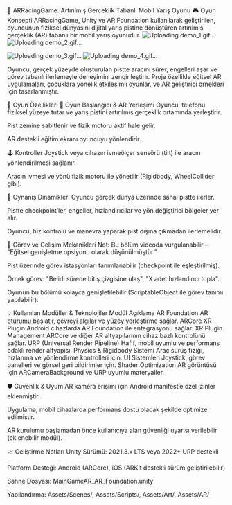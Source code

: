 🧠 ARRacingGame: Artırılmış Gerçeklik Tabanlı Mobil Yarış Oyunu
🎮 Oyun Konsepti
ARRacingGame, Unity ve AR Foundation kullanılarak geliştirilen, oyuncunun fiziksel dünyasını dijital yarış pistine dönüştüren artırılmış gerçeklik (AR) tabanlı bir mobil yarış oyunudur.
![Uploading demo_1.gif…]()
![Uploading demo_2.gif…]()

![Uploading demo_3.gif…]()
![Uploading demo_4.gif…]()

Oyuncu, gerçek yüzeyde oluşturulan pistte aracını sürer, engelleri aşar ve görev tabanlı ilerlemeyle deneyimini zenginleştirir. Proje özellikle eğitsel AR uygulamaları, çocuklara yönelik etkileşimli oyunlar, ve AR geliştirici örnekleri için tasarlanmıştır.

🧩 Oyun Özellikleri
🚗 Oyun Başlangıcı & AR Yerleşimi
Oyuncu, telefonu fiziksel yüzeye tutar ve yarış pistini artırılmış gerçeklik ortamında yerleştirir.

Pist zemine sabitlenir ve fizik motoru aktif hale gelir.

AR destekli eğitim ekranı oyuncuyu yönlendirir.

🕹️ Kontroller
Joystick veya cihazın ivmeölçer sensörü (tilt) ile aracın yönlendirilmesi sağlanır.

Aracın ivmesi ve yönü fizik motoru ile yönetilir (Rigidbody, WheelCollider gibi).

🎯 Oynanış Dinamikleri
Oyuncu gerçek dünya üzerinde sanal pistte ilerler.

Pistte checkpoint’ler, engeller, hızlandırıcılar ve yön değiştirici bölgeler yer alır.

Oyuncu, hız kontrolü ve manevra yaparak pist dışına çıkmadan ilerlemelidir.

🧠 Görev ve Gelişim Mekanikleri
Not: Bu bölüm videoda vurgulanabilir – “Eğitsel genişletme opsiyonu olarak düşünülmüştür.”

Pist üzerinde görev istasyonları tanımlanabilir (checkpoint ile eşleştirilmiş).

Örnek görev: "Belirli sürede bitiş çizgisine ulaş", "X adet hızlandırıcı topla".

Oyunun bu bölümü kolayca genişletilebilir (ScriptableObject ile görev tanımı yapılabilir).

💡 Kullanılan Modüller & Teknolojiler
Modül	Açıklama
AR Foundation	AR oturumu başlatır, çevreyi algılar ve yüzey yerleştirme sağlar.
ARCore XR Plugin	Android cihazlarda AR Foundation ile entegrasyonu sağlar.
XR Plugin Management	ARCore ve diğer AR altyapılarının cihaz bazlı kontrolünü sağlar.
URP (Universal Render Pipeline)	Hafif, mobil uyumlu ve performans odaklı render altyapısı.
Physics & Rigidbody Sistemi	Araç sürüş fiziği, hızlanma ve yönlendirme kontrolleri için.
UI Sistemleri	Joystick, görev panelleri ve görsel geri bildirimler için.
Shader Optimization	AR görüntüsü için ARCameraBackground ve URP uyumlu materyaller.

🛡️ Güvenlik & Uyum
AR kamera erişimi için Android manifest’e özel izinler eklenmiştir.

Uygulama, mobil cihazlarda performans dostu olacak şekilde optimize edilmiştir.

AR kurulumu başlamadan önce kullanıcıya alan güvenliği uyarısı verilebilir (eklenebilir modül).

📈 Geliştirme Notları
Unity Sürümü: 2021.3.x LTS veya 2022+ URP destekli

Platform Desteği: Android (ARCore), iOS (ARKit destekli sürüm geliştirilebilir)

Sahne Dosyası: MainGameAR_AR_Foundation.unity

Yapılandırma: Assets/Scenes/, Assets/Scripts/, Assets/Art/, Assets/AR/

